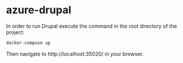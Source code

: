 # azure-drupal
In order to run Drupal execute the command in the root directory of the project:
```bash
docker-compose up
```

Then navigate to http://localhost:35020/ in your browser.